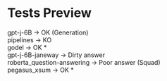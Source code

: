# Tests Preview  
gpt-j-6B -> OK (Generation)  
pipelines -> KO  
godel -> OK *  
gpt-j-6B-janeway -> Dirty answer  
roberta_question-answering -> Poor answer (Squad)  
pegasus_xsum -> OK *  
  
